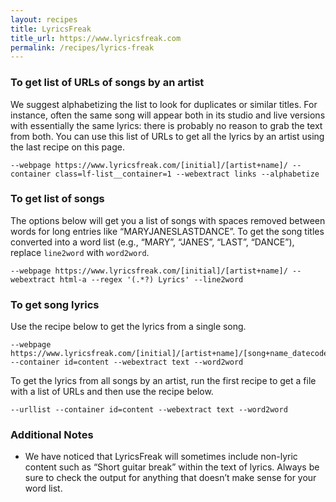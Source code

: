```yaml
---
layout: recipes
title: LyricsFreak
title_url: https://www.lyricsfreak.com
permalink: /recipes/lyrics-freak
---
```


### To get list of URLs of songs by an artist

We suggest alphabetizing the list to look for duplicates or similar titles. For instance, often the same song will appear both in its studio and live versions with essentially the same lyrics: there is probably no reason to grab the text from both. You can use this list of URLs to get all the lyrics by an artist using the last recipe on this page.

```
--webpage https://www.lyricsfreak.com/[initial]/[artist+name]/ --container class=lf-list__container=1 --webextract links --alphabetize
```

### To get list of songs

The options below will get you a list of songs with spaces removed between words for long entries like “MARYJANESLASTDANCE”. To get the song titles converted into a word list (e.g., “MARY”, “JANES”, “LAST”, “DANCE”), replace `line2word` with `word2word`.

```
--webpage https://www.lyricsfreak.com/[initial]/[artist+name]/ --webextract html-a --regex '(.*?) Lyrics' --line2word
```

### To get song lyrics

Use the recipe below to get the lyrics from a single song. 

```
--webpage https://www.lyricsfreak.com/[initial]/[artist+name]/[song+name_datecode] --container id=content --webextract text --word2word
```

To get the lyrics from all songs by an artist, run the first recipe to get a file with a list of URLs and then use the recipe below.

```
--urllist --container id=content --webextract text --word2word
```

### Additional Notes

*  We have noticed that LyricsFreak will sometimes include non-lyric content such as “Short guitar break” within the text of lyrics. Always be sure to check the output for anything that doesn’t make sense for your word list.
